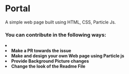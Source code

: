 # Portal
A simple web page built using HTML, CSS, Particle Js.
<h3>You can contribute in the following ways:</h3>
<li>
</li>
<li><b>Make a PR towards the issue</li>
<li><b>Make and design your own Web page using Particle js</li>
<li><b>Provide Background Picture changes</li>
<li><b>Change the look of the Readme File</li>
